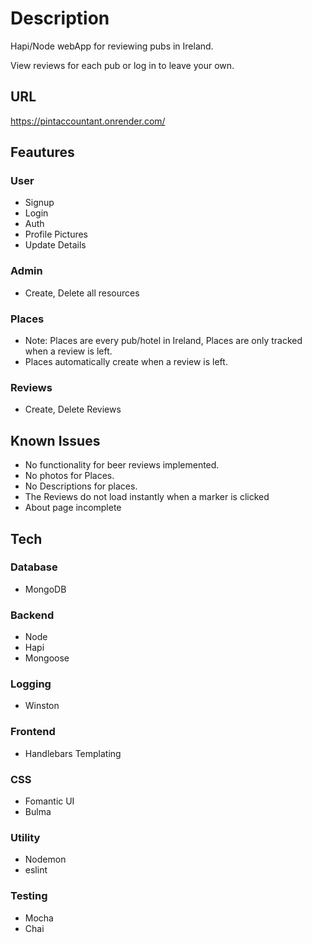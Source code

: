 # **Description**

Hapi/Node webApp for reviewing pubs in Ireland.

View reviews for each pub or log in to leave your own.

## **URL**
<https://pintaccountant.onrender.com/>

## **Feautures**

### User
- Signup
- Login
- Auth
- Profile Pictures
- Update Details

### Admin
- Create, Delete all resources

### Places
- Note: Places are every pub/hotel in Ireland, Places are only tracked when a review is left.
- Places automatically create when a review is left.

### Reviews
- Create, Delete Reviews




## **Known Issues**
- No functionality for beer reviews implemented.
- No photos for Places.
- No Descriptions for places.
- The Reviews do not load instantly when a marker is clicked
- About page incomplete
  
## **Tech**

### **Database**

- MongoDB

### **Backend**

- Node
- Hapi
- Mongoose

### **Logging**

- Winston

### **Frontend**

- Handlebars Templating

### **CSS**

- Fomantic UI
- Bulma

### **Utility**

- Nodemon
- eslint

### **Testing**

- Mocha
- Chai